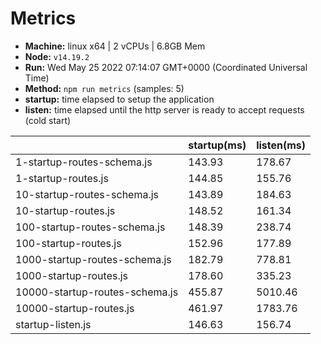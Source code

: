 # Metrics
* __Machine:__ linux x64 | 2 vCPUs | 6.8GB Mem
* __Node:__ `v14.19.2`
* __Run:__ Wed May 25 2022 07:14:07 GMT+0000 (Coordinated Universal Time)
* __Method:__ `npm run metrics` (samples: 5)
* __startup:__ time elapsed to setup the application
* __listen:__ time elapsed until the http server is ready to accept requests (cold start)

| | startup(ms) | listen(ms) |
|-| -       | -      |
| 1-startup-routes-schema.js | 143.93 | 178.67 |
| 1-startup-routes.js | 144.85 | 155.76 |
| 10-startup-routes-schema.js | 143.89 | 184.63 |
| 10-startup-routes.js | 148.52 | 161.34 |
| 100-startup-routes-schema.js | 148.39 | 238.74 |
| 100-startup-routes.js | 152.96 | 177.89 |
| 1000-startup-routes-schema.js | 182.79 | 778.81 |
| 1000-startup-routes.js | 178.60 | 335.23 |
| 10000-startup-routes-schema.js | 455.87 | 5010.46 |
| 10000-startup-routes.js | 461.97 | 1783.76 |
| startup-listen.js | 146.63 | 156.74 |
